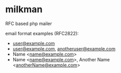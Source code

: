 # milkman
RFC based php mailer


email format examples (RFC2822):
- user@example.com
- user@example.com, anotheruser@example.com
- Name &lt;name@example.com&gt;
- Name &lt;name@example.com&gt;, Another Name &lt;anotherName@example.com&gt;
